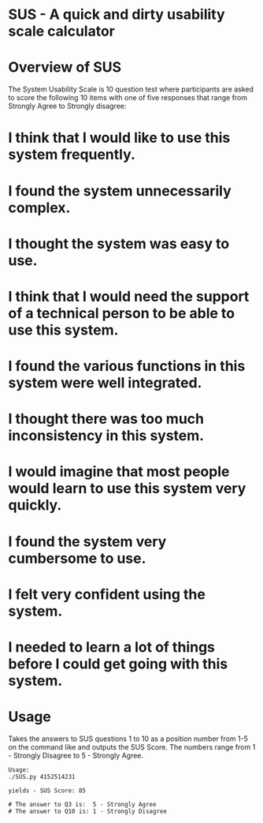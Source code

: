 SUS - A quick and dirty usability scale calculator
==================================================

Overview of SUS
===============

The System Usability Scale is 10 question test where participants are asked to score the following 10 items with one of five responses that range from Strongly Agree to Strongly disagree:

# I think that I would like to use this system frequently.
# I found the system unnecessarily complex.
# I thought the system was easy to use.
# I think that I would need the support of a technical person to be able to use this system.
# I found the various functions in this system were well integrated.
# I thought there was too much inconsistency in this system.
# I would imagine that most people would learn to use this system very quickly.
# I found the system very cumbersome to use.
# I felt very confident using the system.
# I needed to learn a lot of things before I could get going with this system.

Usage
=====

Takes the answers to SUS questions 1 to 10 as a position number from 1-5 on the command like and outputs the SUS Score.
The numbers range from 1 - Strongly Disagree to 5 - Strongly Agree.

    Usage:
    ./SUS.py 4152514231
	
    yields - SUS Score: 85

    # The answer to Q3 is:  5 - Strongly Agree
    # The answer to Q10 is: 1 - Strongly Disagree 
